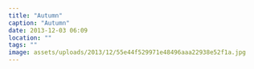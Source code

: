 ```yaml
---
title: "Autumn"
caption: "Autumn"
date: 2013-12-03 06:09
location: ""
tags: ""
image: assets/uploads/2013/12/55e44f529971e48496aaa22938e52f1a.jpg
---
```

